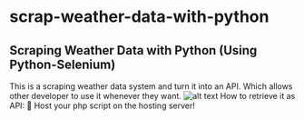 # scrap-weather-data-with-python
Scraping Weather Data with Python (Using Python-Selenium)
-----
This is a scraping weather data system and turn it into an API. Which allows other developer to use it whenever they want.
![alt text](http://url/to/img.png)
How to retrieve it as API:
🤗 Host your php script on the hosting server!

